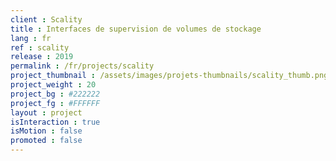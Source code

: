 ```yaml
---
client : Scality
title : Interfaces de supervision de volumes de stockage
lang : fr
ref : scality
release : 2019
permalink : /fr/projects/scality
project_thumbnail : /assets/images/projets-thumbnails/scality_thumb.png
project_weight : 20
project_bg : #222222
project_fg : #FFFFFF
layout : project
isInteraction : true
isMotion : false
promoted : false
---
```

